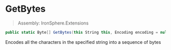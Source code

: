 ﻿

# GetBytes

> Assembly: IronSphere.Extensions

```csharp
public static Byte[] GetBytes(this String this, Encoding encoding = null)
```

Encodes all the characters in the specified string into a sequence of bytes

